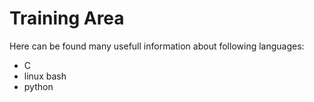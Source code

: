 # Training Area

Here can be found many usefull information about following languages:

* C
* linux bash
* python
